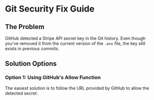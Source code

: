 # Git Security Fix Guide

## The Problem

GitHub detected a Stripe API secret key in the Git history. Even though you've removed it from the current version of the `.env` file, the key still exists in previous commits.

## Solution Options

### Option 1: Using GitHub's Allow Function

The easiest solution is to follow the URL provided by GitHub to allow the detected secret:
